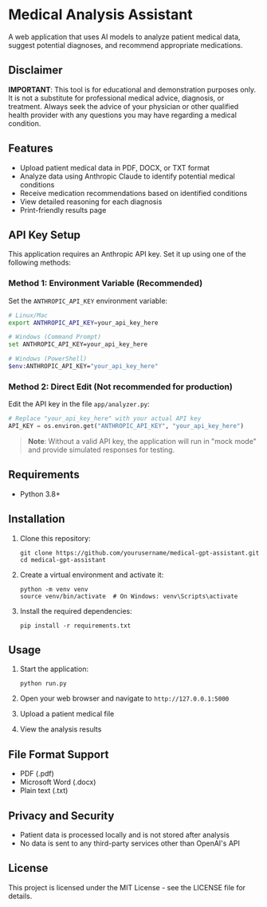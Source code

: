 # Medical Analysis Assistant

A web application that uses AI models to analyze patient medical data, suggest potential diagnoses, and recommend appropriate medications.

## Disclaimer

**IMPORTANT**: This tool is for educational and demonstration purposes only. It is not a substitute for professional medical advice, diagnosis, or treatment. Always seek the advice of your physician or other qualified health provider with any questions you may have regarding a medical condition.

## Features

- Upload patient medical data in PDF, DOCX, or TXT format
- Analyze data using Anthropic Claude to identify potential medical conditions
- Receive medication recommendations based on identified conditions
- View detailed reasoning for each diagnosis
- Print-friendly results page

## API Key Setup

This application requires an Anthropic API key. Set it up using one of the following methods:

### Method 1: Environment Variable (Recommended)

Set the `ANTHROPIC_API_KEY` environment variable:

```bash
# Linux/Mac
export ANTHROPIC_API_KEY=your_api_key_here

# Windows (Command Prompt)
set ANTHROPIC_API_KEY=your_api_key_here

# Windows (PowerShell)
$env:ANTHROPIC_API_KEY="your_api_key_here"
```

### Method 2: Direct Edit (Not recommended for production)

Edit the API key in the file `app/analyzer.py`:

```python
# Replace "your_api_key_here" with your actual API key
API_KEY = os.environ.get("ANTHROPIC_API_KEY", "your_api_key_here")
```

> **Note**: Without a valid API key, the application will run in "mock mode" and provide simulated responses for testing.

## Requirements

- Python 3.8+

## Installation

1. Clone this repository:
   ```
   git clone https://github.com/yourusername/medical-gpt-assistant.git
   cd medical-gpt-assistant
   ```

2. Create a virtual environment and activate it:
   ```
   python -m venv venv
   source venv/bin/activate  # On Windows: venv\Scripts\activate
   ```

3. Install the required dependencies:
   ```
   pip install -r requirements.txt
   ```

## Usage

1. Start the application:
   ```
   python run.py
   ```

2. Open your web browser and navigate to `http://127.0.0.1:5000`

3. Upload a patient medical file

4. View the analysis results

## File Format Support

- PDF (.pdf)
- Microsoft Word (.docx)
- Plain text (.txt)

## Privacy and Security

- Patient data is processed locally and is not stored after analysis
- No data is sent to any third-party services other than OpenAI's API

## License

This project is licensed under the MIT License - see the LICENSE file for details.